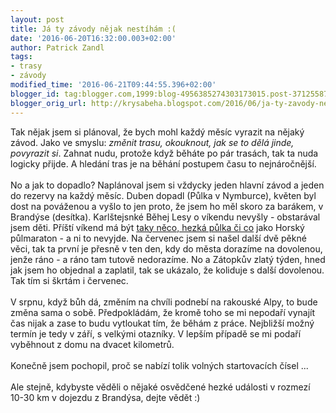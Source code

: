 ```yaml
---
layout: post
title: Já ty závody nějak nestíhám :(
date: '2016-06-20T16:32:00.003+02:00'
author: Patrick Zandl
tags:
- trasy
- závody
modified_time: '2016-06-21T09:44:55.396+02:00'
blogger_id: tag:blogger.com,1999:blog-4956385274303173015.post-3712558715411615796
blogger_orig_url: http://krysabeha.blogspot.com/2016/06/ja-ty-zavody-nejak-nestiham.html
---
```


Tak nějak jsem si plánoval, že bych mohl každý měsíc vyrazit na nějaký závod. Jako ve smyslu: <i>změnit trasu, okouknout, jak se to dělá jinde, povyrazit si</i>. Zahnat nudu, protože když běháte po pár trasách, tak ta nuda logicky přijde. A hledání tras je na běhání postupem času to nejnáročnější.<br /><br />No a jak to dopadlo? Naplánoval jsem si vždycky jeden hlavní závod a jeden do rezervy na každý měsíc. Duben dopadl (Půlka v Nymburce), květen byl dost na pováženou a vyšlo to jen proto, že jsem ho měl skoro za barákem, v Brandýse (desítka). Karlštejsnké Běhej Lesy o víkendu nevyšly - obstarával jsem děti. Příští víkend má být <a href="http://www.horskypulmaraton.cz/zavod/16-krusne-hory-2016">taky něco, hezká půlka či co</a>&nbsp;jako Horský půlmaraton - a ni to nevyjde. Na červenec jsem si našel další dvě pěkné věci, tak ta první je přesně v ten den, kdy do města dorazíme na dovolenou, jenže ráno - a ráno tam tutově nedorazíme. No a Zátopkův zlatý týden, hned jak jsem ho objednal a zaplatil, tak se ukázalo, že koliduje s další dovolenou. Tak tím si škrtám i červenec.<br /><br />V srpnu, když bůh dá, změním na chvíli podnebí na rakouské Alpy, to bude změna sama o sobě. Předpokládám, že kromě toho se mi nepodaří vynajít čas nijak a zase to budu vytloukat tím, že běhám z práce. Nejbližší možný termín je tedy v září, s velkými otazníky. V lepším případě se mi podaří vyběhnout z domu na dvacet kilometrů.<br /><br />Konečně jsem pochopil, proč se nabízí tolik volných startovacích čísel ...<br /><br />Ale stejně, kdybyste věděli o nějaké osvědčené hezké události v rozmezí 10-30 km v dojezdu z Brandýsa, dejte vědět :)